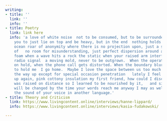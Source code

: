 ```yaml
---
writing:
- title: ''
  link: ''
  info: ''
- title: Poetry
  link: link here
  info: 'a love of white noise  not to be consumed, but to be surrounded  I can ask
    you to just lie on top and be heavy, but in the end  nothing holds me like the
    ocean roar of anonymity where there is no projection upon, just a surrounding
    of   no room for misunderstanding, just perfect dispersion around a solid object:  the
    foam when a wave hits a rock the static when your raised arm interferes with the
    radio signal  a moving mold, never to be outgrown.  When the operator puts me
    on hold, when the phone call gets distorted. When the boundary blurs and dilates
    to hold me  I go home.  Maybe I love the space between us too much to open all
    the way up except for special occasion penetration   lately I feel it snuggling
    up again, pink cottony insulation my first friend, how could I discard it?   I
    was raised on distance so I learned to be nourished by it,   and since the meaning
    will be changed by the time your words reach me anyway I may as well listen to
    the sound of your voice in another language.'
- title: Theory and Criticism
  link: https://www.livingcontent.online/interviews/hanne-lippard/
  info: https://www.livingcontent.online/interviews/kasia-fudakowski/

---
```

